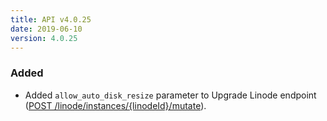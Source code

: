 ```yaml
---
title: API v4.0.25
date: 2019-06-10
version: 4.0.25
---
```


### Added

- Added `allow_auto_disk_resize` parameter to Upgrade Linode endpoint ([POST /linode/instances/{linodeId}/mutate](https://www.linode.com/docs/api/linode-instances/#linode-upgrade)).
